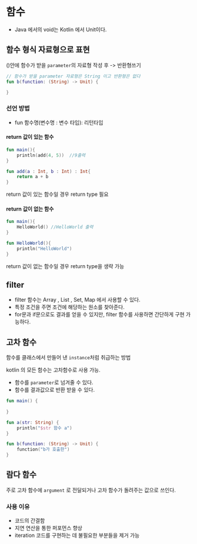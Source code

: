 # 함수

- Java 에서의 void는 Kotlin 에서 Unit이다.

## 함수 형식 자료형으로 표현
()안에 함수가 받을 ```parameter```의 자료형 작성 후
-> 반환형쓰기

```kotlin
// 함수가 받을 parameter 자료형은 String 이고 반환형은 없다
fun b(function: (String) -> Unit) {

}
```


### 선언 방법
- fun 함수명(변수명 : 변수 타입): 리턴타입

#### return 값이 있는 함수
```kotlin
fun main(){
    println(add(4, 5))  //9출력
}

fun add(a : Int, b : Int) : Int{
    return a + b
}
```  
return 값이 있는 함수일 경우 return type 필요
#### return 값이 없는 함수

```kotlin
fun main(){
    HelloWorld() //HelloWorld 출력
}

fun HelloWorld(){
    println("HelloWorld")
}
```
return 값이 없는 함수일 경우 return type을 생략 가능

## filter
- filter 함수는 Array , List , Set, Map 에서 사용할 수 있다.
- 특정 조건을 주면 조건에 해당하는 원소를 찾아준다.
- for문과 if문으로도 결과를 얻을 수 있지만, filter 함수를 사용하면 간단하게 구현 가능하다.


## 고차 함수
함수를 클래스에서 만들어 낸
```instance```처럼 취급하는 방법

kotlin 의 모든 함수는 고차함수로 사용 가능.

- 함수를 ```parameter```로 넘겨줄 수 있다.
- 함수를 결과값으로 반환 받을 수 있다.

```kotlin
fun main() {
    
}

fun a(str: String) {
    println("$str 함수 a")
}

fun b(function: (String) -> Unit) {
    function("b가 호출한")
}
```
## 람다 함수
주로 고차 함수에 ```argument``` 로 전달되거나 고차 함수가 돌려주는 값으로 쓰인다.

### 사용 이유
- 코드의 간결함
- 지연 연산을 통한 퍼포먼스 향상
- iteration 코드를 구현하는 데 불필요한 부분들을 제거 가능


